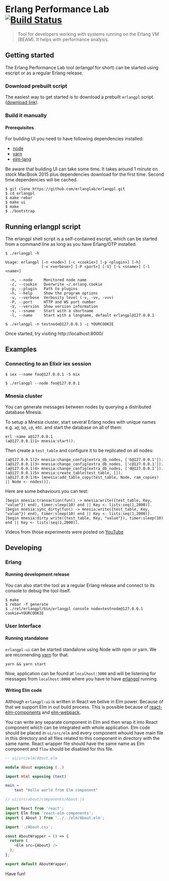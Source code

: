 # Erlang Performance Lab [![Build Status](https://travis-ci.org/erlanglab/erlangpl.svg?branch=master)](https://travis-ci.org/erlanglab/erlangpl)

> Tool for developers working with systems running on the Erlang VM (BEAM). It helps with performance analysis.

## Getting started

The Erlang Performance Lab tool (erlangpl for short) can be started using escript or as a regular Erlang release.

### Download prebuilt script

The easiest way to get started is to download a prebuilt `erlangpl` script
([download link](https://github.com/erlanglab/erlangpl/releases/download/0.6.0/erlangpl.tar.gz)).

### Build it manually

#### Prerequisites

For building UI you need to have following dependencies installed:
* [node](https://nodejs.org/en/)
* [yarn](https://yarnpkg.com/lang/en/)
* [elm-lang](https://guide.elm-lang.org/install.html)

Be aware that building UI can take some time. It takes around 1 minute on stock MacBook 2015 plus dependencies
download for the first time. Second time dependencies will be cached.

```
$ git clone https://github.com/erlanglab/erlangpl.git
$ cd erlangpl
$ make rebar
$ make ui
$ make
$ ./bootstrap
```

## Running erlangpl script

The erlangpl shell script is a self-contained escript, which can be started from a command line as long as you have Erlang/OTP installed.

```
$ ./erlangpl -h

Usage: erlangpl [-n <node>] [-c <cookie>] [-p <plugin>] [-h]
                [-v <verbose>] [-P <port>] [-V] [-s <sname>] [-l <name>]

  -n, --node     Monitored node name
  -c, --cookie   Overwrite ~/.erlang.cookie
  -p, --plugin   Path to plugins
  -h, --help     Show the program options
  -v, --verbose  Verbosity level (-v, -vv, -vvv)
  -P, --port     HTTP and WS port number
  -V, --version  Show version information
  -s, --sname    Start with a shortname
  -l, --name     Start with a longname, default erlangpl@127.0.0.1

$ ./erlangpl -n testnode@127.0.0.1 -c YOURCOOKIE
```

Once started, try visiting http://localhost:8000/

## Examples

### Connecting to an Elixir iex session

```
$ iex --name foo@127.0.0.1 -S mix
```

```
$ ./erlangpl --node foo@127.0.0.1
```

### Mnesia cluster
You can generate messages between nodes by querying a distributed database Mnesia.

To setup a Mnesia cluster, start several Erlang nodes with unique names e.g. `a@`, `b@`, `c@`, etc. and start the database on all of them:
```
erl -name a@127.0.0.1
(a@127.0.0.1)1> mnesia:start().
```
Then create a `test_table` and configure it to be replicated on all nodes:
```
(a@127.0.0.1)2> mnesia:change_config(extra_db_nodes, ['b@127.0.0.1']).
(a@127.0.0.1)3> mnesia:change_config(extra_db_nodes, ['c@127.0.0.1']).
(a@127.0.0.1)4> mnesia:change_config(extra_db_nodes, ['d@127.0.0.1']).
(a@127.0.0.1)5> mnesia:create_table(test_table, []).
(a@127.0.0.1)6> [mnesia:add_table_copy(test_table, Node, ram_copies) || Node <- nodes()].
```

Here are some behaviours you can test:
```
[begin mnesia:transaction(fun() -> mnesia:write({test_table, Key, "value"}) end), timer:sleep(10) end || Key <- lists:seq(1,2000)].
[begin mnesia:sync_dirty(fun() -> mnesia:write({test_table, Key, "value"}) end), timer:sleep(10) end || Key <- lists:seq(1,2000)].
[begin mnesia:dirty_write({test_table, Key, "value"}), timer:sleep(10) end || Key <- lists:seq(1,2000)].
```

Videos from those experiments were posted on [YouTube](https://www.youtube.com/channel/UCGkcbu799cC1rtMaQtAajpg)

## Developing

### Erlang 
#### Running development release

You can also start the tool as a regular Erlang release and connect to its console to debug the tool itself.

```
$ make
$ rebar -f generate
$ ./rel/erlangpl/bin/erlangpl console node=testnode@127.0.0.1 cookie=YOURCOOKIE
```

### User Interface

#### Running standalone

`erlangpl-ui` can be started standalone using Node with npm or yarn.
We are recomending [yarn](https://yarnpkg.com/lang/en/) for that.

```shell
yarn && yarn start
```

Now, application can be found at `localhost:3000` and will be listening for messages from `localhost:8000` where you have to have [erlangpl](https://github.com/erlanglab/erlangpl) running. 

#### Writing Elm code

Although `erlangpl-ui` is written in React we belive in Elm power. Because of that we support Elm in out build process.
This is possible because of [react-elm-components](https://github.com/evancz/react-elm-components) and [elm-webpack](https://github.com/elm-community/elm-webpack-loader). 

You can write any separate component in Elm and then wrap it into React component which can be integrated with whole application. Elm code should be placed in `ui/src/elm` and every component whould have main file in this directory and all files related to this component in directory with the same name. React wrapper file should have the same name as Elm component and `flow` should be disabled for this file.

```elm
-- ui/src/elm/About.elm

module About exposing (..)

import Html exposing (text)

main =
    text "Hello world from Elm component"
```


```javascript
// ui/src/about/components/About.js

import React from 'react';
import Elm from 'react-elm-components';
import { About } from '../../elm/About.elm';

import './About.css';

const AboutWrapper = () => {
  return (
    <Elm src={About} />
  );
};

export default AboutWrapper;
```

Have fun!
